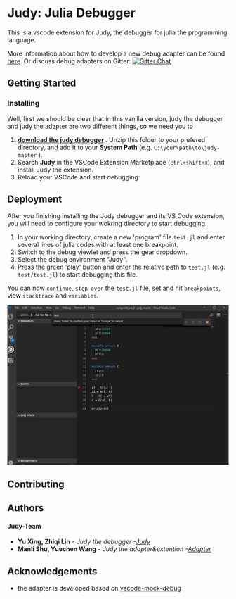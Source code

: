 # Judy: Julia Debugger

This is a vscode extension for Judy, the debugger for julia the programming language.

More information about how to develop a new debug adapter can be found [here](https://code.visualstudio.com/docs/extensions/example-debuggers). Or discuss debug adapters on Gitter: [![Gitter Chat](https://img.shields.io/badge/chat-online-brightgreen.svg)](https://gitter.im/Microsoft/vscode)

## Getting Started

### Installing

Well, first we should be clear that in this vanilla version, judy the debugger and judy the adapter are two different things, so we need you to
1. **[download the judy debugger](https://github.com/judy-vscode/Judy/archive/master.zip)** . Unzip this folder to your prefered directory, and add it to your **System Path** (e.g. `C:\your\path\to\judy-master` ).
2. Search **Judy** in the VSCode Extension Marketplace (`ctrl+shift+x`), and install Judy the extension.
3. Reload your VSCode and start debugging.

## Deployment
After you finishing installing the Judy debugger and its VS Code extension, you will need to configure your wokring directory to start debugging.

1. In your working directory, create a new 'program' file `test.jl` and enter several lines of julia codes with at least one breakpoint.
2. Switch to the debug viewlet and press the gear dropdown.
3. Select the debug environment "Judy".
4. Press the green 'play' button and enter the relative path to `test.jl` (e.g. `test/test.jl`) to start debugging this file.

You can now `continue`, `step over` the `test.jl` file, set and hit `breakpoints`, view `stacktrace` and `variables`.

![Judy](https://raw.githubusercontent.com/judy-vscode/Adapter/develop/images/judy.gif)

## Contributing

## Authors
#### Judy-Team
* **Yu Xing, Zhiqi Lin** - *Judy the debugger -[Judy](https://github.com/judy-vscode/Judy)*
* **Manli Shu, Yuechen Wang** - *Judy the adapter&extention -[Adapter](https://github.com/judy-vscode/Adapter)*

## Acknowledgements
* the adapter is developed based on [vscode-mock-debug](https://github.com/Microsoft/vscode-mock-debug)



